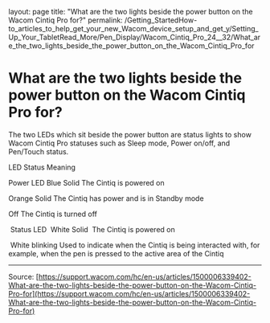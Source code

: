 layout: page
title: "What are the two lights beside the power button on the Wacom Cintiq Pro for?"
permalink: /Getting_StartedHow-to_articles_to_help_get_your_new_Wacom_device_setup_and_get_y/Setting_Up_Your_TabletRead_More/Pen_Display/Wacom_Cintiq_Pro_24__32/What_are_the_two_lights_beside_the_power_button_on_the_Wacom_Cintiq_Pro_for

# What are the two lights beside the power button on the Wacom Cintiq Pro for?

The two LEDs which sit beside the power button are status lights to show Wacom Cintiq Pro statuses such as Sleep mode, Power on/off, and Pen/Touch status.
  



LED
Status
Meaning


Power LED
Blue Solid
The Cintiq is powered on


Orange Solid
The Cintiq has power and is in Standby mode


Off
The Cintiq is turned off


 Status LED
 White Solid
 The Cintiq is powered on


 White blinking
Used to indicate when the Cintiq is being interacted with, for example, when the pen is pressed to the active area of the Cintiq

---
Source: [https://support.wacom.com/hc/en-us/articles/1500006339402-What-are-the-two-lights-beside-the-power-button-on-the-Wacom-Cintiq-Pro-for](https://support.wacom.com/hc/en-us/articles/1500006339402-What-are-the-two-lights-beside-the-power-button-on-the-Wacom-Cintiq-Pro-for)
